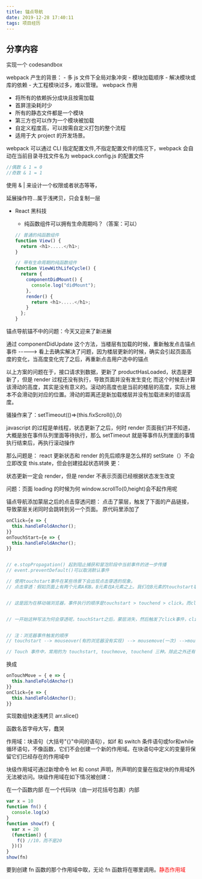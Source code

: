 ```yaml
---
title: 锚点导航
date: 2019-12-28 17:40:11
tags: 项目经历
---
```

## 分享内容


实现一个 codesandbox

webpack 产生的背景： - 多 js 文件下全局对象冲突 - 模块加载顺序 - 解决模块或库的依赖 - 大工程模块过多，难以管理。
webpack 作用

- 将所有的依赖拆分成块且按需加载
- 首屏渲染耗时少
- 所有的静态文件都是一个模块
- 第三方也可以作为一个模块被加载
- 自定义程度高，可以按需自定义打包的整个流程
- 适用于大 project 的开发场景。

webpack 可以通过 CLI 指定配置文件,不指定配置文件的情况下，webpack 会自动在当前目录寻找文件名为 webpack.config.js 的配置文件


```javascript
//偶数 & 1 = 0
//奇数 & 1 = 1
```

使用 & | 来设计一个权限或者状态等等，

延展操作符...属于浅拷贝，只会复制一层


- React 黑科技

  - 纯函数组件可以拥有生命周期吗？（答案：可以）

  ```javascript
  // 普通的纯函数组件
  function View() {
    return <h1>.....</h1>;
  }

  // 带有生命周期的纯函数组件
  function ViewWithLifeCycle() {
    return {
      componentDidMount() {
        console.log("didMount");
      },
      render() {
        return <h1>.....</h1>;
      }
    };
  }
  ```


锚点导航锚不中的问题：今天又迎来了新进展

通过 componentDidUpdate 这个方法，当楼层有加载的时候，重新触发点击锚点事件 -----> 看上去确实解决了问题，因为楼层更新的时候，确实会引起页面高度的变化，当高度变化完了之后，再重新点击用户选中的锚点

以上方案的问题在于，接口请求到数据，更新了 productHasLoaded，状态是更新了，但是 render 过程还没有执行，导致页面并没有发生变化
而这个时候去计算该滑动的高度，其实是没有意义的。滚动的高度也是当前的楼层的高度，实际上根本不会滑动到对应的位置。滑动的距离还是新加载楼层并没有加载进来的错误高度。

骚操作来了：setTimeout(()=>{this.fixScroll()},0)

javascript 的过程是单线程，状态更新了之后，何时 render 页面我们并不知道，大概是放在事件队列里面等待执行，那么 setTimeout 就是等事件队列里面的事情执行结束后，再执行滚动操作

那么问题是： react 更新状态和 render 的先后顺序是怎么样的
setState（）不会立即改变 this.state，但会创建挂起状态转换
更：

状态更新一定会 render，但是 render 不表示页面已经根据状态发生改变

问题：页面 loading 的时候为何 window.scrollTo(0,height)会不起作用呢

锚点导航添加蒙层之后的点击穿透问题：
点击了蒙层，触发了下面的产品链接，导致蒙层关闭同时会跳转到另一个页面。
原代码里添加了

```js
onClick={e => {
  this.handleFoldAnchor();
}}
onTouchStart={e => {
  this.handleFoldAnchor();
}}


// e.stopPropagation() 起到阻止捕获和冒泡阶段中当前事件的进一步传播
// event.preventDefault()可以取消默认事件

// 使用touchstart事件在某些场景下会出现点击穿透的现象。
// 点击穿透：假如页面上有两个元素A和B。B元素在A元素之上。我们在B元素的touchstart事件上注册了一个回调函数，该回调函数的作用是隐藏B元素。我们发现，当我们点击B元素，B元素被隐藏了，随后，A元素触发了click事件。


// 这是因为在移动端浏览器，事件执行的顺序是touchstart > touchend > click。而click事件有300ms的延迟


// 一开始这种写法为何会穿透呢，touchStart之后，蒙层消失，然后触发了click事件，click点击了产品的链接，从而跳转。


// 注：浏览器事件触发的顺序
// touchstart --> mouseover(有的浏览器没有实现) --> mousemove(一次) -->mousedown --> mouseup --> click -->touchend

// Touch 事件中，常用的为 touchstart, touchmove, touchend 三种。除此之外还有touchcancel

```

换成
```js
onTouchMove = { e => {
  this.handleFoldAnchor()
}}
onClick={e => {
  this.handleFoldAnchor();
}}
```


 实现数组快速浅拷贝
 arr.slice()


 函数名首字母大写，蠢哭


作用域：块语句（大括号"{}"中间的语句），如if 和 switch 条件语句或for和while循环语句，不像函数，它们不会创建一个新的作用域。在块语句中定义的变量将保留它们已经存在的作用域中

块级作用域可通过新增命令 let 和 const 声明，所声明的变量在指定块的作用域外无法被访问。块级作用域在如下情况被创建：

在一个函数内部
在一个代码块（由一对花括号包裹）内部


```js
var x = 10
function fn() {
  console.log(x)
}
function show(f) {
  var x = 20
  (function() {
    f() //10，而不是20
  })()
}
show(fn)
```
要到创建 fn 函数的那个作用域中取，无论 fn 函数将在哪里调用。<font color="red">静态作用域</font>
